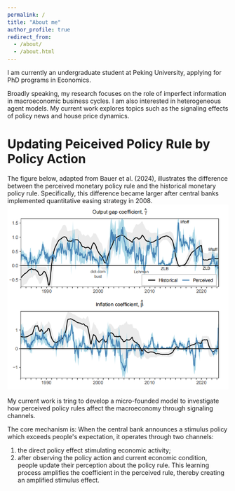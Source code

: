 ```yaml
---
permalink: /
title: "About me"
author_profile: true
redirect_from: 
  - /about/
  - /about.html
---
```


I am currently an undergraduate student at Peking University, applying for PhD programs in Economics. 

Broadly speaking, my research focuses on the role of imperfect information in macroeconomic business cycles. I am also interested in heterogeneous agent models. My current work explores topics such as the signaling effects of policy news and house price dynamics.

Updating Peiceived Policy Rule by Policy Action 
======
The figure below, adapted from Bauer et al. (2024), illustrates the difference between the perceived monetary policy rule and the historical monetary policy rule. Specifically, this difference became larger after central banks implemented quantitative easing strategy in 2008. 
<br/><img src='/images/policy-rule.png'>

My current work is tring to develop a micro-founded model to investigate how perceived policy rules affect the macroeconomy through signaling channels. 

The core mechanism is: When the central bank announces a stimulus policy which exceeds people's expectation, it operates through two channels: 

1. the direct policy effect stimulating economic activity;
2. after observing the policy action and current economic condition, people update their perception about the policy rule. This learning process amplifies the coefficient in the perceived rule, thereby creating an amplified stimulus effect. 
